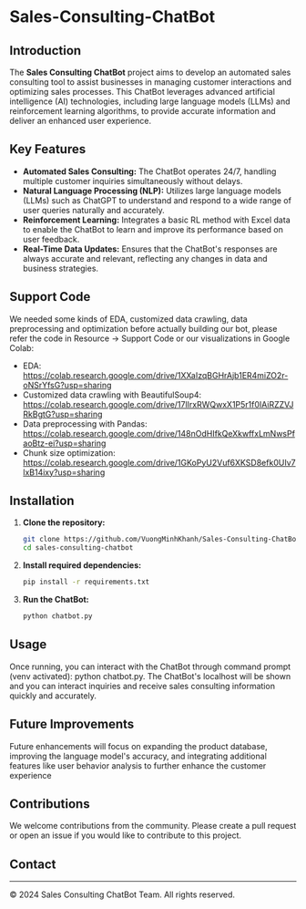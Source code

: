# Sales-Consulting-ChatBot

## Introduction
The **Sales Consulting ChatBot** project aims to develop an automated sales consulting tool to assist businesses in managing customer interactions and optimizing sales processes. This ChatBot leverages advanced artificial intelligence (AI) technologies, including large language models (LLMs) and reinforcement learning algorithms, to provide accurate information and deliver an enhanced user experience.

## Key Features
- **Automated Sales Consulting:** The ChatBot operates 24/7, handling multiple customer inquiries simultaneously without delays.
- **Natural Language Processing (NLP):** Utilizes large language models (LLMs) such as ChatGPT to understand and respond to a wide range of user queries naturally and accurately.
- **Reinforcement Learning:** Integrates a basic RL method with Excel data to enable the ChatBot to learn and improve its performance based on user feedback.
- **Real-Time Data Updates:** Ensures that the ChatBot's responses are always accurate and relevant, reflecting any changes in data and business strategies.

## Support Code
We needed some kinds of EDA, customized data crawling, data preprocessing and optimization before actually building our bot, please refer the code in Resource -> Support Code or our visualizations in Google Colab:
- EDA: https://colab.research.google.com/drive/1XXaIzqBGHrAjb1ER4miZO2r-oNSrYfsG?usp=sharing
- Customized data crawling with BeautifulSoup4: https://colab.research.google.com/drive/17lIrxRWQwxX1P5r1f0IAiRZZVJRkBgtG?usp=sharing
- Data preprocessing with Pandas: https://colab.research.google.com/drive/148nOdHIfkQeXkwffxLmNwsPfaoBtz-ei?usp=sharing
- Chunk size optimization: https://colab.research.google.com/drive/1GKoPyU2Vuf6XKSD8efk0UIv7lxB14ixy?usp=sharing

## Installation
1. **Clone the repository:**
    ```bash
    git clone https://github.com/VuongMinhKhanh/Sales-Consulting-ChatBot.git sales-consulting-chatbot
    cd sales-consulting-chatbot
    ```
2. **Install required dependencies:**
    ```bash
    pip install -r requirements.txt
    ```
3. **Run the ChatBot:**
    ```bash
    python chatbot.py
    ```

## Usage
Once running, you can interact with the ChatBot through command prompt (venv activated): python chatbot.py. The ChatBot's localhost will be shown and you can interact inquiries and receive sales consulting information quickly and accurately.

## Future Improvements
Future enhancements will focus on expanding the product database, improving the language model's accuracy, and integrating additional features like user behavior analysis to further enhance the customer experience
## Contributions
We welcome contributions from the community. Please create a pull request or open an issue if you would like to contribute to this project.

## Contact

---

© 2024 Sales Consulting ChatBot Team. All rights reserved.

